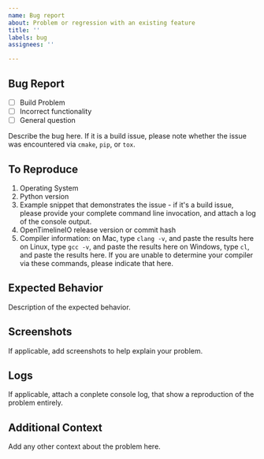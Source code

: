 ```yaml
---
name: Bug report
about: Problem or regression with an existing feature
title: ''
labels: bug
assignees: ''

---
```


## Bug Report

- [ ] Build Problem
- [ ] Incorrect functionality
- [ ] General question 

Describe the bug here. If it is a build issue, please note whether the issue was encountered via `cmake`, `pip`, or `tox`.

## To Reproduce

1. Operating System
2. Python version
3. Example snippet that demonstrates the issue - if it's a build issue, please provide your complete command line invocation, and attach a log of the console output.
4. OpenTimelineIO release version or commit hash
5. Compiler information:
    on Mac, type `clang -v`, and paste the results here
    on Linux, type `gcc -v`, and paste the results here
    on Windows, type `cl`, and paste the results here.
    If you are unable to determine your compiler via these commands, please indicate that here.

## Expected Behavior

Description of the expected behavior.

## Screenshots

If applicable, add screenshots to help explain your problem.

## Logs

If applicable, attach a conplete console log, that show a reproduction of the problem entirely.

## Additional Context

Add any other context about the problem here.
